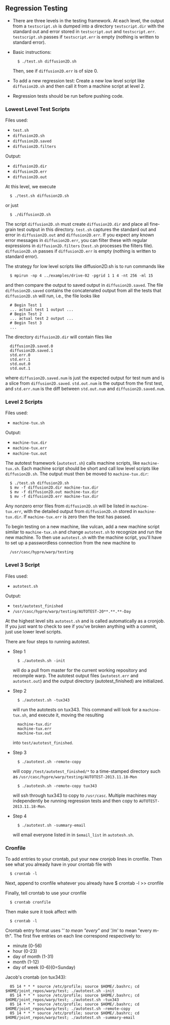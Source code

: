## Regression Testing

-  There are three levels in the testing framework.  At each level, the output
   from a `testscript.sh` is dumped into a directory `testscript.dir` with the
   standard out and error stored in `testscript.out` and `testscript.err`.
   `testscript.sh` passes if `testscript.err` is empty (nothing is written to standard
   error).

-  Basic instructions:
   
         $ ./test.sh diffusion2D.sh

   Then, see if `diffusion2D.err` is of size 0.

-  To add a new regression test:
   Create a new low level script like `diffusion2D.sh` and then call it from a machine
   script at level 2.

-  Regression tests should be run before pushing code.


### Lowest Level Test Scripts 

Files used:
-  `test.sh`
-  `diffusion2D.sh`
-  `diffusion2D.saved`
-  `diffusion2D.filters`

Output:
-  `diffusion2D.dir`
-  `diffusion2D.err`
-  `diffusion2D.out`

At this level, we execute 
   
      $ ./test.sh diffusion2D.sh

or just
   
      $ ./diffusion2D.sh

The script `diffusion2D.sh` must create `diffusion2D.dir` and place all fine-grain
test output in this directory.  `test.sh` captures the standard out and error in
`diffusion2D.out` and `diffusion2D.err`.  If you expect any known error messages in
`diffusion2D.err`, you can filter these with regular expressions in
`diffusion2D.filters` (`test.sh` processes the filters file). `diffusion2D.sh` 
passes if `diffusion2D.err` is empty (nothing is written to standard error).

The strategy for low level scripts like diffusion2D.sh is to run commands like

      $ mpirun -np 4 ../examples/drive-02 -pgrid 1 1 4 -nt 256 -ml 15 
   
and then compare the output to saved output in `diffusion2D.saved`.  The file
`diffusion2D.saved` contains the concatenated output from all the tests that
`diffusion2D.sh` will run, i.e., the file looks like

      # Begin Test 1
      ... actual test 1 output ...
      # Begin Test 2
      ... actual test 2 output ...
      # Begin Test 3
      ... 

The directory `diffusion2D.dir` will contain files like

      diffusion2D.saved.0
      diffusion2D.saved.1
      std.err.0
      std.err.1
      std.out.0
      std.out.1

where `diffusion2D.saved.num` is just the expected output for test num and is a
slice from `diffusion2D.saved`.  `std.out.num` is the output from the first test,
and `std.err.num` is the diff between `std.out.num` and `diffusion2D.saved.num`.


### Level 2 Scripts

Files used:
-  `machine-tux.sh`

Output:
-  `machine-tux.dir`
-  `machine-tux.err`
-  `machine-tux.out`

The autotest framework (`autotest.sh`) calls machine scripts, like
`machine-tux.sh`.  Each machine script should be short and call low level
scripts like `diffusion2D.sh`.  The output must then be moved to
`machine-tux.dir`: 

      $ ./test.sh diffusion2D.sh 
      $ mv -f diffusion2D.dir machine-tux.dir
      $ mv -f diffusion2D.out machine-tux.dir
      $ mv -f diffusion2D.err machine-tux.dir

Any nonzero error files from `diffusion2D.sh` will be listed in `machine-tux.err`,
with the detailed output from `diffusion2D.sh` stored in `machine-tux.dir`.  If 
`machine-tux.err` is zero then the test has passed.

To begin testing on a new machine, like vulcan, add a new machine script
similar to `machine-tux.sh` and change `autotest.sh` to recognize and run the new
machine.  To then use `autotest.sh` with the machine script, you'll have to
set up a passwordless connection from the new machine to

      /usr/casc/hypre/warp/testing


### Level 3 Script

Files used:
-  `autotest.sh`

Output:
-  `test/autotest_finished`
-  `/usr/casc/hypre/warp/testing/AUTOTEST-20**.**.**-Day` 

At the highest level sits `autotest.sh` and is called automatically as a cronjob.
If you just want to check to see if you've broken anything with a commit, just use lower
level scripts.

There are four steps to running autotest.

-  Step 1

         $ ./autotesh.sh -init

   will do a pull from master for the current working repository and recompile 
   warp.  The autotest output files (`autotest.err` and `autotest.out`) and the output 
   directory (autotest_finished) are initialized.

-  Step 2
      
         $ ./autotest.sh -tux343

   will run the autotests on tux343.  This command will look for a 
   `machine-tux.sh`, and execute it, moving the resulting 
   
         machine-tux.dir
         machine-tux.err
         machine-tux.out
      
   into `test/autotest_finished`.

-  Step 3

         $ ./autotest.sh -remote-copy

   will copy `/test/autotest_finished/*` to a time-stamped directory
   such as  `/usr/casc/hypre/warp/testing/AUTOTEST-2013.11.18-Mon`

         $ ./autotesh.sh -remote-copy tux343
   
   will ssh through tux343 to copy to `/usr/casc`.
   Multiple machines may independently be running regression tests and then
   copy to `AUTOTEST-2013.11.18-Mon`.

-  Step 4

         $ ./autotest.sh -summary-email

   will email everyone listed in in `$email_list` in `autotesh.sh`.



### Cronfile 

To add entries to your crontab, put your new cronjob lines in cronfile. 
Then see what you already have in your crontab file with

      $ crontab -l

Next, append to cronfile whatever you already have 
      $ crontab -l >> cronfile

Finally, tell crontab to use your cronfile

      $ crontab cronfile

Then make sure it took affect with
      
      $ crontab -l

Crontab entry format uses '*' to mean "every" and '*/m' to 
mean "every m-th". The first five entries on each line 
correspond respectively to:
-   minute (0-56)
-   hour (0-23)
-   day of month (1-31)
-   month (1-12)
-   day of week (0-6)(0=Sunday)

Jacob's crontab (on tux343):

      05 14 * * * source /etc/profile; source $HOME/.bashrc; cd $HOME/joint_repos/warp/test; ./autotest.sh -init
      05 14 * * * source /etc/profile; source $HOME/.bashrc; cd $HOME/joint_repos/warp/test; ./autotest.sh -tux343
      05 14 * * * source /etc/profile; source $HOME/.bashrc; cd $HOME/joint_repos/warp/test; ./autotest.sh -remote-copy
      05 14 * * * source /etc/profile; source $HOME/.bashrc; cd $HOME/joint_repos/warp/test; ./autotest.sh -summary-email

